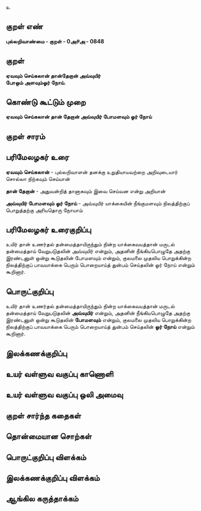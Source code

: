 உ

## குறள் எண் 

**புல்லறிவாண்மை - குறள் - 0அ௪அ - 0848**

## குறள் 

**ஏவவும் செய்கலான் தான்தேறான் அவ்வுயிர்  
போஒம் அளவும்ஓர் நோய்.**

## கொண்டு கூட்டும் முறை

**ஏவவும் செய்கலான் தான் தேறான் அவ்வுயிர் போமளவும் ஓர் நோய்** 

## குறள் சாரம் 


## பரிமேலழகர் உரை

**ஏவவும் செய்கலான்** - புல்லறிவாளன் தனக்கு உறுதியாயவற்றை அறிவுடையார் சொல்லா நிற்கவும் செய்யான் 

**தான் தேறான்** - அதுவன்றித் தானாகவும் இவை செய்வன என்று அறியான் 

**அவ்வுயிர் போமளவும் ஓர் நோய்** - அவ்வுயிர் யாக்கையின் நீங்குமளவும் நிலத்திற்குப் பொறுத்தற்கு அரியதொரு நோயாம்

## பரிமேலழகர் உரைகுறிப்பு   

உயிர் தான் உணர்தல் தன்மைத்தாயிருந்தும் நின்ற யாக்கைவயத்தான் மருடல் தன்மைத்தாய் வேறுபடுதலின் அவ்வுயிர் என்றும், அதனின் நீங்கியபொழுதே அதற்கு இரண்டனுள் ஒன்று கூடுதலின் போமளவும் என்றும், குலமலை முதலிய பொறுக்கின்ற நிலத்திற்குப் பாவயாக்கை பெரும் பொறையாய்த் துன்பம் செய்தலின் ஓர் நோய் என்றும் கூறினார்.

## பொருட்குறிப்பு 

உயிர் தான் உணர்தல் தன்மைத்தாயிருந்தும் நின்ற யாக்கைவயத்தான் மருடல் தன்மைத்தாய் வேறுபடுதலின் **அவ்வுயிர்** என்றும், அதனின் நீங்கியபொழுதே அதற்கு இரண்டனுள் ஒன்று கூடுதலின் **போமளவும்** என்றும், குலமலை முதலிய பொறுக்கின்ற நிலத்திற்குப் பாவயாக்கை பெரும் பொறையாய்த் துன்பம் செய்தலின் **ஓர் நோய்** என்றும் கூறினார்.

## இலக்கணக்குறிப்பு  


## உயர் வள்ளுவ வகுப்பு காணொளி


## உயர் வள்ளுவ வகுப்பு ஒலி அமைவு 

 
## குறள் சார்ந்த கதைகள் 


## தொன்மையான சொற்கள்


## பொருட்குறிப்பு விளக்கம்


## இலக்கணக்குறிப்பு விளக்கம்


## ஆங்கில கருத்தாக்கம் 


